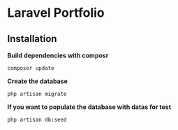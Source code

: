 # Laravel Portfolio
## Installation

**Build dependencies with composr**

````
composer update
````

**Create the database**

````
php artisan migrate
````

**If you want to populate the database with datas for test**
	
````
php artisan db:seed
````
